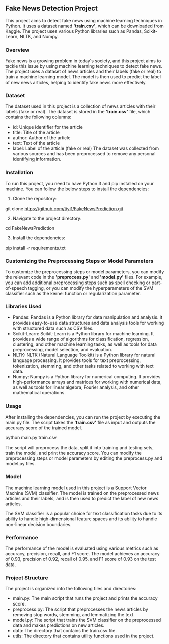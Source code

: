 ## Fake News Detection Project

This project aims to detect fake news using machine learning techniques in Python. It uses a dataset named **'train.csv'**, which can be downloaded from Kaggle. The project uses various Python libraries such as Pandas, Scikit-Learn, NLTK, and Numpy.

### Overview

Fake news is a growing problem in today's society, and this project aims to tackle this issue by using machine learning techniques to detect fake news. The project uses a dataset of news articles and their labels (fake or real) to train a machine learning model. The model is then used to predict the label of new news articles, helping to identify fake news more effectively.

### Dataset

The dataset used in this project is a collection of news articles with their labels (fake or real). The dataset is stored in the **'train.csv'** file, which contains the following columns:

- id: Unique identifier for the article
- title: Title of the article
- author: Author of the article
- text: Text of the article
- label: Label of the article (fake or real)
The dataset was collected from various sources and has been preprocessed to remove any personal identifying information.

### Installation

To run this project, you need to have Python 3 and pip installed on your machine. You can follow the below steps to install the dependencies:

1. Clone the repository:

git clone https://github.com/tiyi1/FakeNewsPrediction.git

2. Navigate to the project directory:

cd FakeNewsPrediction

3. Install the dependencies:

pip install -r requirements.txt


### Customizing the Preprocessing Steps or Model Parameters

To customize the preprocessing steps or model parameters, you can modify the relevant code in the **'preprocess.py'** and **'model.py'** files. For example, you can add additional preprocessing steps such as spell checking or part-of-speech tagging, or you can modify the hyperparameters of the SVM classifier such as the kernel function or regularization parameter.

### Libraries Used
- Pandas: Pandas is a Python library for data manipulation and analysis. It provides easy-to-use data structures and data analysis tools for working with structured data such as CSV files.
- Scikit-Learn: Scikit-Learn is a Python library for machine learning. It provides a wide range of algorithms for classification, regression, clustering, and other machine learning tasks, as well as tools for data preprocessing, model selection, and evaluation.
- NLTK: NLTK (Natural Language Toolkit) is a Python library for natural language processing. It provides tools for text preprocessing, tokenization, stemming, and other tasks related to working with text data.
- Numpy: Numpy is a Python library for numerical computing. It provides high-performance arrays and matrices for working with numerical data, as well as tools for linear algebra, Fourier analysis, and other mathematical operations.

### Usage
After installing the dependencies, you can run the project by executing the main.py file. The script takes the **'train.csv'** file as input and outputs the accuracy score of the trained model.


python main.py train.csv

The script will preprocess the data, split it into training and testing sets, train the model, and print the accuracy score. You can modify the preprocessing steps or model parameters by editing the preprocess.py and model.py files.

### Model

The machine learning model used in this project is a Support Vector Machine (SVM) classifier. The model is trained on the preprocessed news articles and their labels, and is then used to predict the label of new news articles.

The SVM classifier is a popular choice for text classification tasks due to its ability to handle high-dimensional feature spaces and its ability to handle non-linear decision boundaries.

### Performance

The performance of the model is evaluated using various metrics such as accuracy, precision, recall, and F1 score. The model achieves an accuracy of 0.93, precision of 0.92, recall of 0.95, and F1 score of 0.93 on the test data.

### Project Structure

The project is organized into the following files and directories:

- main.py: The main script that runs the project and prints the accuracy score.
- preprocess.py: The script that preprocesses the news articles by removing stop words, stemming, and lemmatizing the text.
- model.py: The script that trains the SVM classifier on the preprocessed data and makes predictions on new articles.
- data: The directory that contains the train.csv file.
- utils: The directory that contains utility functions used in the project.
